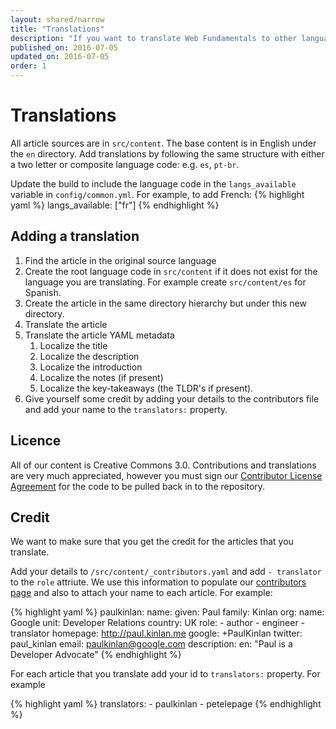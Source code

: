 ```yaml
---
layout: shared/narrow
title: "Translations"
description: "If you want to translate Web Fundamentals to other languages, anyone can contribute."
published_on: 2016-07-05
updated_on: 2016-07-05
order: 1
---
```


# Translations

All article sources are in `src/content`. The base content is in English under the `en` directory. Add translations by following the same structure with either a two letter or composite language code: e.g. `es`, `pt-br`.

Update the build to include the language code in the `langs_available` variable in `config/common.yml`. For example, to add French:
{% highlight yaml %}
    langs_available: ["fr"]
{% endhighlight %}

## Adding a translation

1.  Find the article in the original source language
2.  Create the root language code in `src/content` if it does not exist for the language you
    are translating.  For example create `src/content/es` for Spanish.
3.  Create the article in the same directory hierarchy but under this new directory.
4.  Translate the article
5.  Translate the article YAML metadata
	1.  Localize the title
	2.  Localize the description
	3.  Localize the introduction
	4.  Localize the notes (if present)
	5.  Localize the key-takeaways (the TLDR's if present).
6.  Give yourself some credit by adding your details to the contributors file and add your
    name to the `translators:` property.


## Licence

All of our content is Creative Commons 3.0.  Contributions and translations are very much appreciated, however you must sign our [Contributor License Agreement](https://github.com/google/WebFundamentals/blob/master/CONTRIBUTING.md) for the code to be pulled back in to the repository.

## Credit

We want to make sure that you get the credit for the articles that you translate.

Add your details to `/src/content/_contributors.yaml` and add `- translator` to the `role` attriute.  We use this information to populate our [contributors page](/web/resources/contributors) and also to attach your name to each article.  For example:

{% highlight yaml %}
paulkinlan:
  name:
    given: Paul
    family: Kinlan
  org:
    name: Google
      unit: Developer Relations
  country: UK
    role:
    - author
    - engineer
    - translator
  homepage: http://paul.kinlan.me
  google: +PaulKinlan
  twitter: paul_kinlan
  email: paulkinlan@google.com
  description:
    en: "Paul is a Developer Advocate"
{% endhighlight %}

For each article that you translate add your id to `translators:` property.  For example

{% highlight yaml %}
  translators:
    - paulkinlan
    - petelepage
{% endhighlight %}
